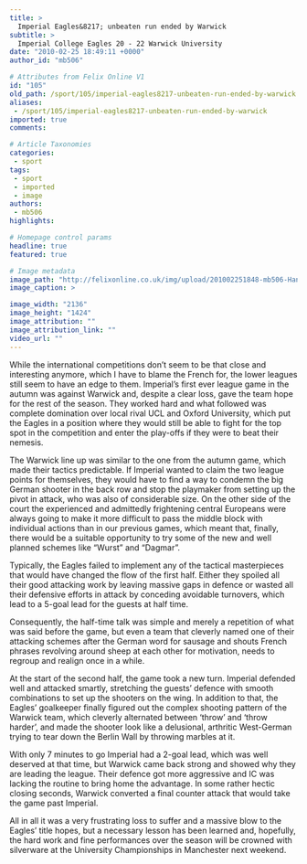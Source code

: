 ```yaml
---
title: >
  Imperial Eagles&8217; unbeaten run ended by Warwick
subtitle: >
  Imperial College Eagles 20 - 22 Warwick University
date: "2010-02-25 18:49:11 +0000"
author_id: "mb506"

# Attributes from Felix Online V1
id: "105"
old_path: /sport/105/imperial-eagles8217-unbeaten-run-ended-by-warwick
aliases:
 - /sport/105/imperial-eagles8217-unbeaten-run-ended-by-warwick
imported: true
comments:

# Article Taxonomies
categories:
 - sport
tags:
 - sport
 - imported
 - image
authors:
 - mb506
highlights:

# Homepage control params
headline: true
featured: true

# Image metadata
image_path: "http://felixonline.co.uk/img/upload/201002251848-mb506-Handball.jpg"
image_caption: >

image_width: "2136"
image_height: "1424"
image_attribution: ""
image_attribution_link: ""
video_url: ""
---
```


While the international competitions don’t seem to be that close and interesting anymore, which I have to blame the French for, the lower leagues still seem to have an edge to them. Imperial’s first ever league game in the autumn was against Warwick and, despite a clear loss, gave the team hope for the rest of the season. They worked hard and what followed was complete domination over local rival UCL and Oxford University, which put the Eagles in a position where they would still be able to fight for the top spot in the competition and enter the play-offs if they were to beat their nemesis.

The Warwick line up was similar to the one from the autumn game, which made their tactics predictable. If Imperial wanted to claim the two league points for themselves, they would have to find a way to condemn the big German shooter in the back row and stop the playmaker from setting up the pivot in attack, who was also of considerable size. On the other side of the court the experienced and admittedly frightening central Europeans were always going to make it more difficult to pass the middle block with individual actions than in our previous games, which meant that, finally, there would be a suitable opportunity to try some of the new and well planned schemes like “Wurst” and “Dagmar”.

Typically, the Eagles failed to implement any of the tactical masterpieces that would have changed the flow of the first half. Either they spoiled all their good attacking work by leaving massive gaps in defence or wasted all their defensive efforts in attack by conceding avoidable turnovers, which lead to a 5-goal lead for the guests at half time.

Consequently, the half-time talk was simple and merely a repetition of what was said before the game, but even a team that cleverly named one of their attacking schemes after the German word for sausage and shouts French phrases revolving around sheep at each other for motivation, needs to regroup and realign once in a while.

At the start of the second half, the game took a new turn. Imperial defended well and attacked smartly, stretching the guests’ defence with smooth combinations to set up the shooters on the wing. In addition to that, the Eagles’ goalkeeper finally figured out the complex shooting pattern of the Warwick team, which cleverly alternated between ‘throw’ and ‘throw harder’, and made the shooter look like a delusional, arthritic West-German trying to tear down the Berlin Wall by throwing marbles at it.

With only 7 minutes to go Imperial had a 2-goal lead, which was well deserved at that time, but Warwick came back strong and showed why they are leading the league. Their defence got more aggressive and IC was lacking the routine to bring home the advantage. In some rather hectic closing seconds, Warwick converted a final counter attack that would take the game past Imperial.

All in all it was a very frustrating loss to suffer and a massive blow to the Eagles’ title hopes, but a necessary lesson has been learned and, hopefully, the hard work and fine performances over the season will be crowned with silverware at the University Championships in Manchester next weekend.

